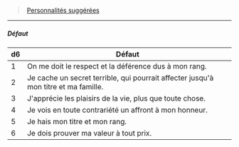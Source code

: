 ﻿> [Personnalités suggérées](hd_background_sangbleu_personnalites_suggerees.md)

---

##### Défaut

|d6|Défaut|
|---|---|
|1|On me doit le respect et la déférence dus à mon rang.|
|2|Je cache un secret terrible, qui pourrait affecter jusqu'à mon titre et ma famille.|
|3|J'apprécie les plaisirs de la vie, plus que toute chose.|
|4|Je vois en toute contrariété un affront à mon honneur.|
|5|Je hais mon titre et mon rang.|
|6|Je dois prouver ma valeur à tout prix.|

